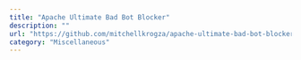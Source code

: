 ```yaml
---
title: "Apache Ultimate Bad Bot Blocker"
description: ""
url: "https://github.com/mitchellkrogza/apache-ultimate-bad-bot-blocker"
category: "Miscellaneous"
---
```

